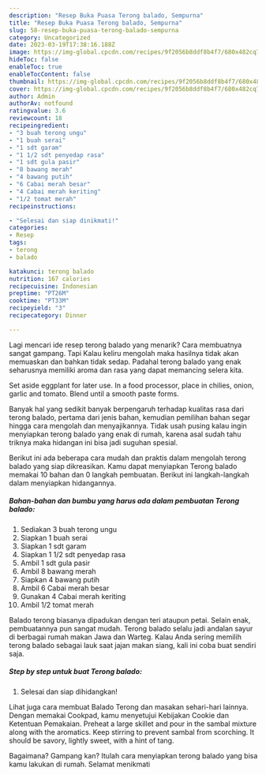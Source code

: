 ```yaml
---
description: "Resep Buka Puasa Terong balado, Sempurna"
title: "Resep Buka Puasa Terong balado, Sempurna"
slug: 58-resep-buka-puasa-terong-balado-sempurna
category: Uncategorized
date: 2023-03-19T17:38:16.188Z
image: https://img-global.cpcdn.com/recipes/9f2056b8ddf8b4f7/680x482cq70/terong-balado-foto-resep-utama.jpg
hideToc: false
enableToc: true
enableTocContent: false
thumbnail: https://img-global.cpcdn.com/recipes/9f2056b8ddf8b4f7/680x482cq70/terong-balado-foto-resep-utama.jpg
cover: https://img-global.cpcdn.com/recipes/9f2056b8ddf8b4f7/680x482cq70/terong-balado-foto-resep-utama.jpg
author: Admin
authorAv: notfound
ratingvalue: 3.6
reviewcount: 18
recipeingredient:
- "3 buah terong ungu"
- "1 buah serai"
- "1 sdt garam"
- "1 1/2 sdt penyedap rasa"
- "1 sdt gula pasir"
- "8 bawang merah"
- "4 bawang putih"
- "6 Cabai merah besar"
- "4 Cabai merah keriting"
- "1/2 tomat merah"
recipeinstructions:

- "Selesai dan siap dinikmati!"
categories:
- Resep
tags:
- terong
- balado

katakunci: terong balado 
nutrition: 167 calories
recipecuisine: Indonesian
preptime: "PT26M"
cooktime: "PT33M"
recipeyield: "3"
recipecategory: Dinner

---
```



Lagi mencari ide resep terong balado yang menarik? Cara membuatnya sangat gampang. Tapi Kalau keliru mengolah maka hasilnya tidak akan memuaskan dan bahkan tidak sedap. Padahal terong balado yang enak seharusnya memiliki aroma dan rasa yang dapat memancing selera kita.


Set aside eggplant for later use. In a food processor, place in chilies, onion, garlic and tomato. Blend until a smooth paste forms.

Banyak hal yang sedikit banyak berpengaruh terhadap kualitas rasa dari terong balado, pertama dari jenis bahan, kemudian pemilihan bahan segar hingga cara mengolah dan menyajikannya. Tidak usah pusing kalau ingin menyiapkan terong balado yang enak di rumah, karena asal sudah tahu triknya maka hidangan ini bisa jadi suguhan spesial.


Berikut ini ada beberapa cara mudah dan praktis dalam mengolah terong balado yang siap dikreasikan. Kamu dapat menyiapkan Terong balado memakai 10 bahan dan 0 langkah pembuatan. Berikut ini langkah-langkah dalam menyiapkan hidangannya.

<!--inarticleads1-->

##### Bahan-bahan dan bumbu yang harus ada dalam pembuatan Terong balado:

1. Sediakan 3 buah terong ungu
1. Siapkan 1 buah serai
1. Siapkan 1 sdt garam
1. Siapkan 1 1/2 sdt penyedap rasa
1. Ambil 1 sdt gula pasir
1. Ambil 8 bawang merah
1. Siapkan 4 bawang putih
1. Ambil 6 Cabai merah besar
1. Gunakan 4 Cabai merah keriting
1. Ambil 1/2 tomat merah


Balado terong biasanya dipadukan dengan teri ataupun petai. Selain enak, pembuatannya pun sangat mudah. Terong balado selalu jadi andalan sayur di berbagai rumah makan Jawa dan Warteg. Kalau Anda sering memilih terong balado sebagai lauk saat jajan makan siang, kali ini coba buat sendiri saja. 

<!--inarticleads2-->

##### Step by step untuk buat Terong balado:


1. Selesai dan siap dihidangkan!

Lihat juga cara membuat Balado Terong dan masakan sehari-hari lainnya. Dengan memakai Cookpad, kamu menyetujui Kebijakan Cookie dan Ketentuan Pemakaian. Preheat a large skillet and pour in the sambal mixture along with the aromatics. Keep stirring to prevent sambal from scorching. It should be savory, lightly sweet, with a hint of tang. 

Bagaimana? Gampang kan? Itulah cara menyiapkan terong balado yang bisa kamu lakukan di rumah. Selamat menikmati
